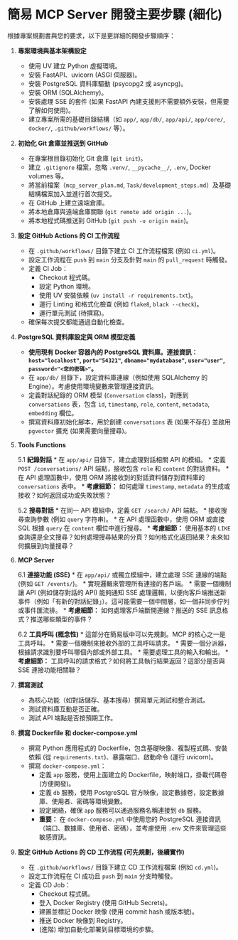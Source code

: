 # 簡易 MCP Server 開發主要步驟 (細化)

根據專案規劃書與您的要求，以下是更詳細的開發步驟順序：

1.  **專案環境與基本架構設定**
    *   使用 UV 建立 Python 虛擬環境。
    *   安裝 FastAPI、uvicorn (ASGI 伺服器)。
    *   安裝 PostgreSQL 資料庫驅動 (psycopg2 或 asyncpg)。
    *   安裝 ORM (SQLAlchemy)。
    *   安裝處理 SSE 的套件 (如果 FastAPI 內建支援則不需要額外安裝，但需要了解如何使用)。
    *   建立專案所需的基礎目錄結構（如 `app/`, `app/db/`, `app/api/`, `app/core/`, `docker/`, `.github/workflows/` 等）。

2.  **初始化 Git 倉庫並推送到 GitHub**
    *   在專案根目錄初始化 Git 倉庫 (`git init`)。
    *   建立 `.gitignore` 檔案，忽略 `.venv/`, `__pycache__/`, `.env`, Docker volumes 等。
    *   將當前檔案（`mcp_server_plan.md`, `Task/development_steps.md`）及基礎結構檔案加入並進行首次提交。
    *   在 GitHub 上建立遠端倉庫。
    *   將本地倉庫與遠端倉庫關聯 (`git remote add origin ...`)。
    *   將本地程式碼推送到 GitHub (`git push -u origin main`)。

3.  **設定 GitHub Actions 的 CI 工作流程**
    *   在 `.github/workflows/` 目錄下建立 CI 工作流程檔案 (例如 `ci.yml`)。
    *   設定工作流程在 `push` 到 `main` 分支及針對 `main` 的 `pull_request` 時觸發。
    *   定義 CI Job：
        *   Checkout 程式碼。
        *   設定 Python 環境。
        *   使用 UV 安裝依賴 (`uv install -r requirements.txt`)。
        *   運行 Linting 和格式化檢查 (例如 `flake8`, `black --check`)。
        *   運行單元測試 (待撰寫)。
    *   確保每次提交都能通過自動化檢查。

4.  **PostgreSQL 資料庫設定與 ORM 模型定義**
    *   **使用現有 Docker 容器內的 PostgreSQL 資料庫。連接資訊：`host="localhost"`, `port="54321"`, `dbname="mydatabase"`, `user="user"`, `password="<您的密碼>"`。**
    *   在 `app/db/` 目錄下，設定資料庫連線（例如使用 SQLAlchemy 的 Engine）。考慮使用環境變數來管理連接資訊。
    *   定義對話紀錄的 ORM 模型 (`Conversation` class)，對應到 `conversations` 表，包含 `id`, `timestamp`, `role`, `content`, `metadata`, `embedding` 欄位。
    *   撰寫資料庫初始化腳本，用於創建 `conversations` 表 (如果不存在) 並啟用 `pgvector` 擴充 (如果需要向量搜尋)。

5.  **Tools Functions**

    5.1 **紀錄對話**
        *   在 `app/api/` 目錄下，建立處理對話相關 API 的模組。
        *   定義 `POST /conversations/` API 端點，接收包含 `role` 和 `content` 的對話資料。
        *   在 API 處理函數中，使用 ORM 將接收到的對話資料儲存到資料庫的 `conversations` 表中。
        *   **考慮細節：** 如何處理 `timestamp`, `metadata` 的生成或接收？如何返回成功或失敗狀態？

    5.2 **搜尋對話**
        *   在同一 API 模組中，定義 `GET /search/` API 端點。
        *   接收搜尋查詢參數 (例如 `query` 字符串)。
        *   在 API 處理函數中，使用 ORM 或直接 SQL 根據 `query` 在 `content` 欄位中進行搜尋。
        *   **考慮細節：** 使用基本的 `LIKE` 查詢還是全文搜尋？如何處理搜尋結果的分頁？如何格式化返回結果？未來如何擴展到向量搜尋？

6.  **MCP Server**

    6.1 **連接功能 (SSE)**
        *   在 `app/api/` 或獨立模組中，建立處理 SSE 連線的端點 (例如 `GET /events/`)。
        *   實現邏輯來管理所有連接的客戶端。
        *   需要一個機制讓 API (例如儲存對話的 API) 能夠通知 SSE 處理邏輯，以便向客戶端推送新事件（例如「有新的對話紀錄」）。這可能需要一個中間層，如一個非同步佇列或事件匯流排。
        *   **考慮細節：** 如何處理客戶端斷開連線？推送的 SSE 訊息格式？推送哪些類型的事件？

    6.2 **工具呼叫 (概念性)**
        *   這部分在簡易版中可以先規劃。MCP 的核心之一是工具呼叫。
        *   需要一個機制來接收外部的工具呼叫請求。
        *   需要一個分派器，根據請求識別要呼叫哪個內部或外部工具。
        *   需要處理工具的輸入和輸出。
        *   **考慮細節：** 工具呼叫的請求格式？如何將工具執行結果返回？這部分是否與 SSE 連接功能相關聯？

7.  **撰寫測試**
    *   為核心功能（如對話儲存、基本搜尋）撰寫單元測試和整合測試。
    *   測試資料庫互動是否正確。
    *   測試 API 端點是否按預期工作。

8.  **撰寫 Dockerfile 和 docker-compose.yml**
    *   撰寫 Python 應用程式的 Dockerfile，包含基礎映像、複製程式碼、安裝依賴 (從 `requirements.txt`)、暴露端口、啟動命令 (運行 uvicorn)。
    *   撰寫 `docker-compose.yml`：
        *   定義 `app` 服務，使用上面建立的 Dockerfile，映射端口，掛載代碼卷 (方便開發)。
        *   定義 `db` 服務，使用 PostgreSQL 官方映像，設定數據卷，設定數據庫、使用者、密碼等環境變數。
        *   設定網絡，確保 `app` 服務可以通過服務名稱連接到 `db` 服務。
        *   **重要：** 在 `docker-compose.yml` 中使用您的 PostgreSQL 連接資訊（端口、數據庫、使用者、密碼），並考慮使用 `.env` 文件來管理這些敏感資訊。

9.  **設定 GitHub Actions 的 CD 工作流程 (可先規劃，後續實作)**
    *   在 `.github/workflows/` 目錄下建立 CD 工作流程檔案 (例如 `cd.yml`)。
    *   設定工作流程在 CI 成功且 `push` 到 `main` 分支時觸發。
    *   定義 CD Job：
        *   Checkout 程式碼。
        *   登入 Docker Registry (使用 GitHub Secrets)。
        *   建置並標記 Docker 映像 (使用 commit hash 或版本號)。
        *   推送 Docker 映像到 Registry。
        *   (進階) 增加自動化部署到目標環境的步驟。 